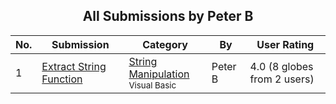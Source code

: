 ﻿<div align="center">

## All Submissions by Peter B

</div>

No.  | Submission | Category | By   | User Rating
---- | ---------- | -------- | ---- | -----------
1 | [Extract String Function<br />](https://github.com/Planet-Source-Code/peter-b-extract-string-function__1-44169) | [String Manipulation<br /><sup>Visual Basic</sup>](../ByCategory/string-manipulation__1-5.md) | Peter B | 4.0 (8 globes from 2 users)
